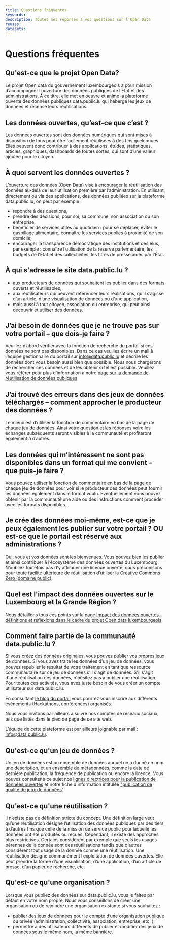 ```yaml
---
title: Questions fréquentes
keywords:
description: Toutes nos réponses à vos questions sur l'Open Data
reuses:
datasets:
---
```


# Questions fréquentes

## Qu'est-ce que le projet Open Data?

Le projet Open data du gouvernement luxembourgeois a pour mission d’accompagner l’ouverture des données publiques de l’État et des administrations. À ce titre, elle met en oeuvre et anime la plateforme ouverte des données publiques data.public.lu qui héberge les jeux de données et recense leurs réutilisations.

## Les données ouvertes, qu’est-ce que c’est ?

Les données ouvertes sont des données numériques qui sont mises à disposition de tous pour être facilement réutilisées à des fins quelconues. Elles peuvent donc contribuer à des applications,  études, statistiques, articles, graphiques, dashboards de toutes sortes, qui sont d’une valeur ajoutée pour le citoyen.

## À quoi servent les données ouvertes ?

L’ouverture des données (Open Data) vise à encourager la réutilisation des données au-delà de leur utilisation première par l’administration. En utilisant, directement ou via des applications, des données publiées sur la plateforme data.public.lu, on peut par exemple :

*   répondre à des questions,
*   prendre des décisions, pour soi, sa commune, son association ou son entreprise,
*   bénéficier de services utiles au quotidien : pour se déplacer, éviter le gaspillage alimentaire, connaître les services publics à proximité de son domicile,
*   encourager la transparence démocratique des institutions et des élus, par exemple : connaître l’utilisation de la réserve parlementaire, les budgets de l’État et des collectivités, les titres de presse aidés par l’État.

## À qui s'adresse le site data.public.lu ?

*   aux producteurs de données qui souhaitent les publier dans des formats ouverts et réutilisables,
*   aux réutilisateurs qui peuvent référencer leurs réalisations, qu’il s’agisse d’un article, d’une visualisation de données ou d’une application,
*   mais aussi à tout citoyen, association ou entreprise, qui peut ainsi découvrir et utiliser des données.

## J’ai besoin de données que je ne trouve pas sur votre portail – que dois-je faire ?
Veuillez d’abord vérifier avec la fonction de recherche du portail si ces données ne sont pas disponibles. Dans ce cas veuillez écrire un mail à l’équipe gestionnaire du portail sur  info@data.public.lu et décrire les données dont vous besoin aussi bien que possible. Nous nous chargerons de rechercher ces données et de les obtenir si tel est possible. Veuillez vous référer pour plus d’information à notre [page sur la demande de réutilisation de données publiques](/fr/pages/requesting/) 

## J’ai trouvé des erreurs dans des jeux de données téléchargés – comment approcher le producteur des données ?
Le mieux est d’utiliser la fonction de commentaire en bas de la page de chaque jeu de données. Ainsi votre question et les réponses voire les échanges subséquents seront visibles à la communauté et profiteront également à d’autres.


## Les données qui m’intéressent ne sont pas disponibles dans un format qui me convient – que puis-je faire ?
Vous pouvez utiliser la fonction de commentaire en bas de la page de chaque jeu de données pour voir si le producteur des données peut fournir les données également dans le format voulu. Eventuellement vous pouvez obtenir par la communauté une aide ou des instructions comment procéder avec les formats disponibles.

## Je crée des données moi-même, est-ce que je peux également les publier sur votre portail ? OU est-ce que le portail est réservé aux administrations ? 
Oui, vous et vos données sont les bienvenues. Vous pouvez bien les publier et ainsi contribuer à l’écosystème des données ouvertes du Luxembourg. N’oubliez toutefois pas d’y attribuer une licence ouverte, nous préconisons pour toute facilité ultérieure de réutilisation d’utiliser la [Creative Commons Zero (domaine public)](https://creativecommons.org/publicdomain/zero/1.0/deed.fr).


## Quel est l'impact des données ouvertes sur le Luxembourg et la Grande Région ?

Nous détaillons tous ces points sur la page [Impact des données ouvertes – définitions et réflexions dans le cadre du projet Open data luxembourgeois](https://data.public.lu/fr/pages/impact/).

## Comment faire partie de la communauté data.public.lu ?


Si vous créez des données originales, vous pouvez publier vos propres jeux de données. 
Si vous avez traité les données d'un jeu de données, vous pouvez republier le résultat de votre traitement en tant que ressource communautaire sur ce jeu de données s'il s'agit de données. S'il s'agit d'une réutilisation des données, n'hésitez pas à publier une réutilisation.
Pour toutes ces activités, vous avez juste besoin de vous créer un compte utilisateur sur data.public.lu.

En consultant [le blog du portail](/fr/posts/) vous pourrez vous inscrire aux différents évènements (Hackathons, conférences) organisés.

Nous vous invitons par ailleurs à suivre nos comptes de réseaux sociaux, tels que listés dans le pied de page de ce site web.

L’équipe de cette plateforme est par ailleurs joignable par mail : info@data.public.lu.

## Qu'est-ce qu'un jeu de données ?

Un jeu de données est un ensemble de données auquel on a donné un nom, une description, et un ensemble de métadonnées, comme la date de dernière publication, la fréquence de publication ou encore la licence. Vous pouvez consulter à ce sujet nos [lignes directrices pour la publication de données ouvertes](https://data.public.lu/fr/pages/publishing/) et notre fiche d'information intitulée ["publication de qualité de jeux de données"](https://data.public.lu/fr/pages/fact-sheets/data-quality/). 

## Qu'est-ce qu'une réutilisation ?

Il n’existe pas de définition stricte du concept.
Une définition large veut qu’une réutilisation désigne l’utilisation des données publiques par des tiers à d’autres fins que celle de la mission de service public pour laquelle les données ont été produites ou reçues.
Cependant, il existe des approches plus restrictives. Certains considèrent par exemple que seuls les usages pérennes de la donnée sont des réutilisations tandis que d’autres considèrent tout usage de la donnée comme une réutilisation.
Une réutilisation désigne communément l’exploitation de données ouvertes. Elle peut prendre la forme d’une visualisation, d’une application, d’un article de presse, d’un papier de recherche, etc.

## Qu'est-ce qu'une organisation ?
Lorsque vous publiez des données sur data.public.lu, vous le faites par défaut en votre nom propre. 
Nous vous conseillons de créer une organisation ou de rejoindre une organisation existante si vous souhaitez :
- publier des jeux de données pour le compte d’une organisation publique ou privée (administration, collectivité, association, entreprise, etc. );
- permettre à des utilisateurs différents de publier et modifier des jeux de données sous le même nom, la même bannière.


